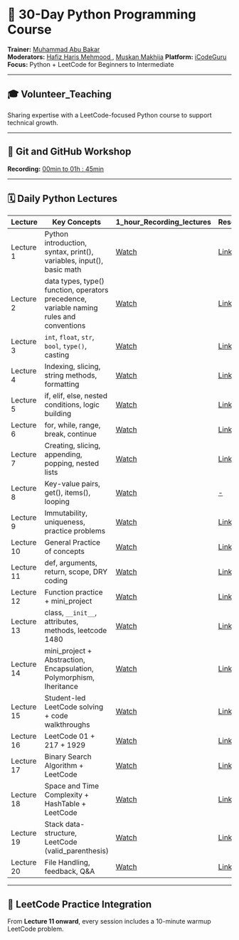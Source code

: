 # 📘 30-Day Python Programming Course  
**Trainer:** [Muhammad Abu Bakar](https://www.linkedin.com/in/muhammadabu)  
**Moderators:** [Hafiz Haris Mehmood ](https://linkedin.com/in/hafiz-haris-mehmood), [Muskan Makhija](https://linkedin.com/in/muskanmakhija)
**Platform:** [iCodeGuru](https://icodeguru.weebly.com/)  
**Focus:** Python + LeetCode for Beginners to Intermediate   

---

## 🎓 Volunteer_Teaching  
Sharing expertise with a LeetCode-focused Python course to support technical growth.

---

## 🎥 Git and GitHub Workshop  
**Recording:** [00min to 01h : 45min](https://youtu.be/SWskPj7KW7k?si=ijrShp2vlsk6AYKm)

---

## 🗓️ Daily Python Lectures

| **Lecture** | **Key Concepts** | **1_hour_Recording_lectures** | **Resources** |
|------------|------------------|---------------|---------------|
| Lecture 1 | Python introduction, syntax, print(), variables, input(), basic math | [Watch](https://www.facebook.com/iCodeguru/videos/633809379272226) | [Link](./Code%20and%20Slides/lecture_01) |
| Lecture 2 | data types, type() function, operators precedence, variable naming rules and conventions| [Watch](https://www.facebook.com/share/v/1536zeABGj/) | [Link](./Code%20and%20Slides/lecture_02) |
| Lecture 3 | `int`, `float`, `str`, `bool`, `type()`, casting | [Watch](https://www.facebook.com/share/v/1F6YeCJzqt/) | [Link](./Code%20and%20Slides/lecture_03) |
| Lecture 4 | Indexing, slicing, string methods, formatting | [Watch](https://www.facebook.com/share/v/16kW7mGnuX/) | [Link](./Code%20and%20Slides/lecture_04/) |
| Lecture 5 | if, elif, else, nested conditions, logic building | [Watch](https://www.facebook.com/share/v/1AuarJAY5k/) | [Link](./Code%20and%20Slides/lecture_05/) |
| Lecture 6 | for, while, range, break, continue | [Watch](https://www.facebook.com/share/v/1BHW8Pe7NN/) | [Link](./Code%20and%20Slides/lecture_06/) |
| Lecture 7 | Creating, slicing, appending, popping, nested lists | [Watch](https://www.facebook.com/share/v/173ehx8r5W/) | [Link](./Code%20and%20Slides/lecture_07/) |
| Lecture 8 | Key-value pairs, get(), items(), looping | [Watch](https://www.facebook.com/iCodeguru/videos/1180437353846727) | [-]() |
| Lecture 9 | Immutability, uniqueness, practice problems | [Watch](https://www.facebook.com/iCodeguru/videos/937580835213150) | [Link](./Code%20and%20Slides/lecture_09/) |
| Lecture 10 | General Practice of concepts | [Watch](https://www.facebook.com/iCodeguru/videos/1496752305089691) | [Link]() |
| Lecture 11 | def, arguments, return, scope, DRY coding | [Watch](https://www.facebook.com/iCodeguru/videos/1798385467710220) | [Link](./Code%20and%20Slides/lecture_11/) |
| Lecture 12 | Function practice + mini_project | [Watch](https://www.facebook.com/iCodeguru/videos/24692106843741265) | [Link](https://github.com/abubakar2029/python-class-mini-project-week-03-.git) |
| Lecture 13 | class, `__init__`, attributes, methods, leetcode 1480 | [Watch](https://www.facebook.com/iCodeguru/videos/740711828829418) | [Link](./Code%20and%20Slides/lecture_13/) |
| Lecture 14 | mini_project + Abstraction, Encapsulation, Polymorphism, Iheritance | [Watch](https://www.facebook.com/iCodeguru/videos/1797087720882813) | [Link](./Code%20and%20Slides/lecture_14/) |
| Lecture 15 | Student-led LeetCode solving + code walkthroughs | [Watch](https://www.facebook.com/iCodeguru/videos/1869785980636347) | [Link](./Code%20and%20Slides/lecture_15/) |
| Lecture 16 | LeetCode 01 + 217 + 1929 | [Watch](https://www.facebook.com/iCodeguru/videos/2925065244360873) | [Link](./Code%20and%20Slides/lecture_16/) |
| Lecture 17 | Binary Search Algorithm + LeetCode | [Watch](https://www.facebook.com/iCodeguru/videos/813227587696159) | [Link](./Code%20and%20Slides/lecture_17/) |
| Lecture 18 | Space and Time Complexity + HashTable + LeetCode | [Watch](https://www.facebook.com/iCodeguru/videos/1299224924984563) | [Link](./Code%20and%20Slides/lecture_18/) |
| Lecture 19 | Stack data-structure, LeetCode (valid_parenthesis) | [Watch](https://www.facebook.com/iCodeguru/videos/775979408280099) | [Link](./Code%20and%20Slides/lecture_19/) |
| Lecture 20 | File Handling, feedback, Q&A | [Watch](https://www.facebook.com/iCodeguru/videos/1050852017121108) | [Link](./Code%20and%20Slides/lecture_20/) |

---

## 🔁 LeetCode Practice Integration  
From **Lecture 11 onward**, every session includes a 10-minute warmup LeetCode problem.
